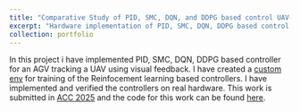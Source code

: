 ```yaml
---
title: "Comparative Study of PID, SMC, DQN, and DDPG based control UAV-AGV collaboration"
excerpt: "Hardware implementation of PID, SMC, DQN, DDPG based control for UAV-AGV collaboration. <br/><img src='/images/web_img.png'>"
collection: portfolio
---
```


In this project i have implemented PID, SMC, DQN, DDPG based controller for an AGV tracking a UAV using visual feedback. I have created a [custom env](/images/Custom_env.png) for training of the Reinfocement learning based controllers. I have implemented and verified the controllers on real hardware. This work is submitted in [ACC 2025](https://ankitmehra31.github.io/publication/ACC) and the code for this work can be found [here](https://github.com/ankitmehra31/AGV-UAV-Collaboration).   